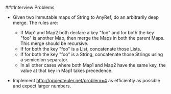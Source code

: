 ###Interview Problems

- Given two immutable maps of String to AnyRef, do an arbitrarily deep merge. The rules are:
    - If Map1 and Map2 both declare a key "foo" and for both the key "foo" is another Map, then merge the Maps in both the parent Maps. 
        This merge should be recursive.
    - If for both the key "foo" is a List, concatenate those Lists. 
    - If for both the key "foo" is a String, concatenate those Strings using a semicolon separator.
    - In all other cases where both Map1 and Map2 have the same key, the value at that key in Map1 takes precedence.

- Implement http://projecteuler.net/problem=4 as efficiently as possible and expect larger numbers.
